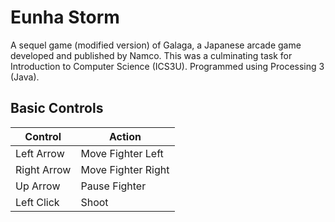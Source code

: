 # Eunha Storm
A sequel game (modified version) of Galaga, a Japanese arcade game developed and published by Namco. This was a culminating task for Introduction to Computer Science (ICS3U). Programmed using Processing 3 (Java).

## Basic Controls
| Control       | Action        |
| ------------- | ------------- |
| Left Arrow | Move Fighter Left     |
| Right Arrow | Move Fighter Right    |
| Up Arrow | Pause Fighter |
| Left Click | Shoot |
